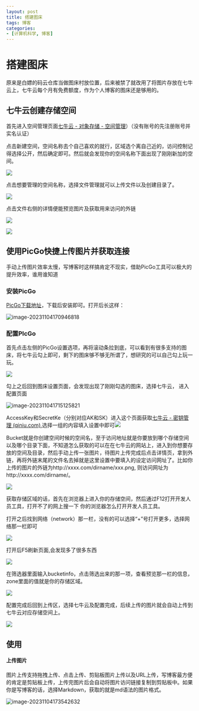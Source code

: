 ```yaml
---
layout: post
title: 搭建图床
tags: 博客
categories:
- [计算机科学, 博客]
---
```


# 搭建图床

原来是白嫖的码云仓库当做图床村放位置，后来被禁了就改用了将图片存放在七牛云上，七牛云每个月有免费额度，作为个人博客的图床还是够用的。

## 七牛云创建存储空间

首先进入空间管理页面[七牛云 - 对象存储 - 空间管理](https://portal.qiniu.com/kodo/bucket)）（没有账号的先注册账号并实名认证）

点击新建空间，空间名称去个自己喜欢的就行，区域选个离自己近的，访问控制记得选择公开，然后确定即可。然后就会发现你的空间名称下面出现了刚刚新加的空间。

![](http://s3k1abi6b.hd-bkt.clouddn.com//20231104165833.png)

点击想要管理的空间名称，选择文件管理就可以上传文件以及创建目录了。

![](http://s3k1abi6b.hd-bkt.clouddn.com//20231104170231.png)

点击文件右侧的详情便能预览图片及获取用来访问的外链

![](http://s3k1abi6b.hd-bkt.clouddn.com//20231104170355.png)

![](http://s3k1abi6b.hd-bkt.clouddn.com//20231104170509.png)

## 使用PicGo快捷上传图片并获取连接

手动上传图片效率太慢，写博客时这样搞肯定不现实，借助PicGo工具可以极大的提升效率，谁用谁知道

### 安装PicGo

[PicGo下载地址](https://github.com/Molunerfinn/PicGo/releases)，下载后安装即可。打开后长这样：

![image-20231104170946818](C:\Users\Administrator\AppData\Roaming\Typora\typora-user-images\image-20231104170946818.png)

### 配置PIcGo

首先点击左侧的PicGo设置选项，再将滚动条拉到底，可以看到有很多支持的图床，将七牛云勾上即可，剩下的图床够不够无所谓了，想研究的可以自己勾上玩一玩。

![](http://s3k1abi6b.hd-bkt.clouddn.com//20231104171032.png)

勾上之后回到图床设置页面，会发现出现了刚刚勾选的图床，选择七牛云， 进入配置页面

![image-20231104171512582](C:\Users\Administrator\AppData\Roaming\Typora\typora-user-images\image-20231104171512582.png)1

AccessKey和SecretKe（分别对应AK和SK）进入这个页面获取[七牛云 - 密钥管理 (qiniu.com)](https://portal.qiniu.com/developer/user/key),选择一组的内容填入设置中即可![](http://s3k1abi6b.hd-bkt.clouddn.com//20231104171601.png)

Bucket就是你创建空间时候的空间名，至于访问地址就是你要放到哪个存储空间以及哪个目录下面，不知道怎么获取的可以在在七牛云的网站上，进入到你想要存放的空间及目录，然后手动上传一张图片，待图片上传完成后点击详情页，拿到外链，再将外链末尾的文件名去掉就是这里设置中要填入的设定访问网址了。比如你上传的图片的外链为http://xxxx.com/dirname/xxx.png, 则访问网址为http://xxxx.com/dirname/。

![](http://s3k1abi6b.hd-bkt.clouddn.com//20231104170509.png)

获取存储区域的话，首先在浏览器上进入你的存储空间，然后通过F12打开开发人员工具，打开不了的网上搜一下 你的浏览器怎么打开开发人员工具。

打开之后找到网络（network）那一栏，没有的可以选择“+”号打开更多，选择网络那一栏即可

![](http://s3k1abi6b.hd-bkt.clouddn.com//20231104173027.png)

打开后F5刷新页面,会发现多了很多东西

![](http://s3k1abi6b.hd-bkt.clouddn.com//20231104173224.png)

在筛选器里面输入bucketinfo，点击筛选出来的那一项，查看预览那一栏的信息，zone里面的值就是你的存储区域。

![](http://s3k1abi6b.hd-bkt.clouddn.com//20231104173330.png)

配置完成后回到上传区，选择七牛云及配置完成，后续上传的图片就会自动上传到七牛云对应存储空间上。

![](http://s3k1abi6b.hd-bkt.clouddn.com//20231104173725.png)

## 使用

#### 上传图片

图片上传支持拖拽上传、点击上传、剪贴板图片上传以及URL上传，写博客最方便的肯定是剪贴板上传，上传完图片后会自动将图片访问链接复制到剪贴板中。如果你是写博客的话，选择Markdown，获取的就是md语法的图片格式。

![image-20231104173542632](C:\Users\Administrator\AppData\Roaming\Typora\typora-user-images\image-20231104173542632.png)